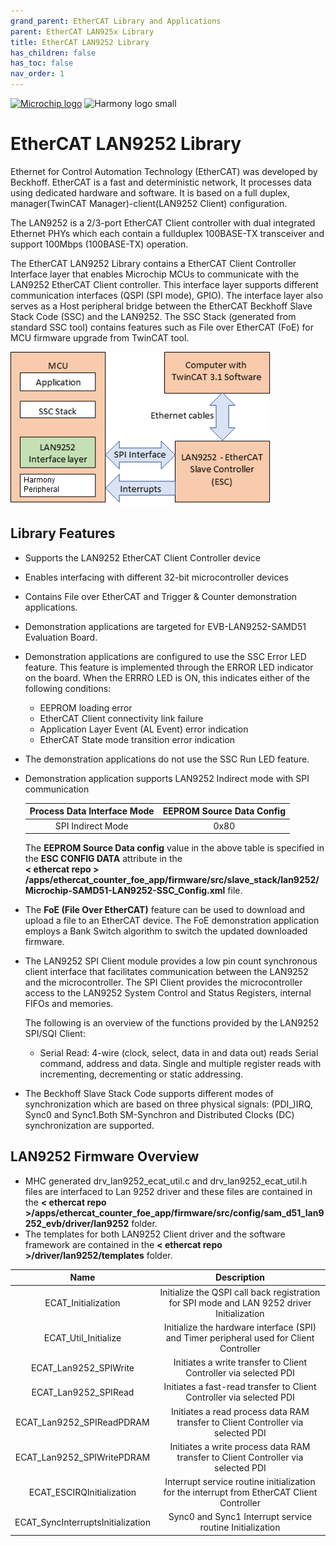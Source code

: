 ```yaml
---
grand_parent: EtherCAT Library and Applications
parent: EtherCAT LAN925x Library
title: EtherCAT LAN9252 Library
has_children: false
has_toc: false
nav_order: 1
---
```


[![Microchip logo](https://www.microchip.com/ResourcePackages/Microchip/assets/dist/images/logo.png)](https://www.microchip.com)
![Harmony logo small](https://raw.githubusercontent.com/wiki/Microchip-MPLAB-Harmony/Microchip-MPLAB-Harmony.github.io/images/microchip_mplab_harmony_logo_small.png)

# EtherCAT LAN9252 Library

Ethernet for Control Automation Technology (EtherCAT) was developed by Beckhoff. EtherCAT is a fast and deterministic network, It processes data using dedicated hardware and software. It is based on a full duplex, manager(TwinCAT Manager)-client(LAN9252 Client) configuration.

The LAN9252 is a 2/3-port EtherCAT Client controller with dual integrated Ethernet PHYs which each contain a fullduplex 100BASE-TX transceiver and support 100Mbps (100BASE-TX) operation.

The EtherCAT LAN9252 Library contains a EtherCAT Client Controller Interface layer that enables Microchip MCUs to communicate with the LAN9252 EtherCAT Client controller. This interface layer supports different communication interfaces (QSPI (SPI mode), GPIO). The interface layer also serves as a Host peripheral bridge between the EtherCAT Beckhoff Slave Stack Code (SSC) and the LAN9252. The SSC Stack (generated from standard SSC tool) contains features such as File over EtherCAT (FoE) for MCU firmware upgrade from TwinCAT tool.

![Ethercat Technology](images/EtherCAT_module_diagram.png)

## Library Features
* Supports the LAN9252 EtherCAT Client Controller device
* Enables interfacing with different 32-bit microcontroller devices
* Contains File over EtherCAT and Trigger & Counter demonstration applications.
* Demonstration applications are targeted for EVB-LAN9252-SAMD51 Evaluation Board.
* Demonstration applications are configured to use the SSC Error LED feature. This feature is implemented through the ERROR LED indicator on the board. When the ERRRO LED is ON, this indicates either of the following conditions:
    * EEPROM loading error
    * EtherCAT Client connectivity link failure
    * Application Layer Event (AL Event) error indication
    * EtherCAT State mode transition error indication
* The demonstration applications do not use the SSC Run LED feature.
* Demonstration application supports LAN9252 Indirect mode with SPI communication

    | Process Data Interface Mode | EEPROM Source Data Config |
    |:---------------------------:|:-------------------------:|
    | SPI Indirect Mode           |     0x80                  |

    The **EEPROM Source Data config** value in the above table is specified in the **ESC CONFIG DATA** attribute in the     
    **< ethercat repo > /apps/ethercat_counter_foe_app/firmware/src/slave_stack/lan9252/Microchip-SAMD51-LAN9252-SSC_Config.xml** file.  

* The **FoE (File Over EtherCAT)** feature can be used to download and upload a file to an EtherCAT device. The FoE demonstration application employs a Bank Switch algorithm to switch the updated downloaded firmware.

* The LAN9252 SPI Client module provides a low pin count synchronous client interface that facilitates communication between the LAN9252 and the microcontroller. The SPI Client provides the microcontroller access to the LAN9252 System Control and Status Registers, internal FIFOs and memories.

    The following is an overview of the functions provided by the LAN9252 SPI/SQI Client:

    * Serial Read: 4-wire (clock, select, data in and data out) reads Serial command, address and data. Single and multiple register reads with incrementing, decrementing or static addressing.

* The Beckhoff Slave Stack Code supports different modes of synchronization which are based on three physical signals: (PDI_)IRQ, Sync0 and Sync1.Both SM-Synchron and Distributed Clocks (DC) synchronization are supported.

## LAN9252 Firmware Overview

* MHC generated drv_lan9252_ecat_util.c and drv_lan9252_ecat_util.h files are interfaced to Lan 9252 driver and these files are contained in the **< ethercat repo >/apps/ethercat_counter_foe_app/firmware/src/config/sam_d51_lan9252_evb/driver/lan9252** folder.
* The templates for both LAN9252 Client driver and the software framework are contained in  the **< ethercat repo >/driver/lan9252/templates** folder.

|Name	|Description|
|:------:|:----------:|
|ECAT_Initialization| Initialize the QSPI call back registration for SPI mode and LAN 9252 driver Initialization|
|ECAT_Util_Initialize|	Initialize the hardware interface (SPI)  and Timer peripheral used for Client Controller|
|ECAT_Lan9252_SPIWrite |  Initiates a write transfer to Client Controller via selected PDI|
|ECAT_Lan9252_SPIRead |	Initiates a fast-read transfer to Client Controller via selected PDI |
|ECAT_Lan9252_SPIReadPDRAM|	Initiates a read process data RAM transfer to Client Controller via selected PDI |
|ECAT_Lan9252_SPIWritePDRAM |	Initiates a write process data RAM transfer to Client Controller via selected PDI |
|ECAT_ESCIRQInitialization| Interrupt service routine initialization for the interrupt from EtherCAT Client Controller|
|ECAT_SyncInterruptsInitialization| Sync0 and Sync1 Interrupt service routine Initialization|
